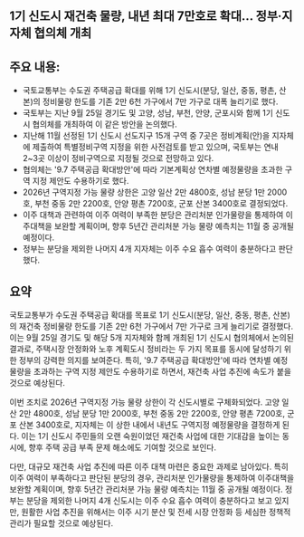 ## 1기 신도시 재건축 물량, 내년 최대 7만호로 확대… 정부·지자체 협의체 개최

## 주요 내용:
*   국토교통부는 수도권 주택공급 확대를 위해 1기 신도시(분당, 일산, 중동, 평촌, 산본)의 정비물량 한도를 기존 2만 6천 가구에서 7만 가구로 대폭 늘리기로 했다.
*   국토부는 지난 9월 25일 경기도 및 고양, 성남, 부천, 안양, 군포시와 함께 1기 신도시 협의체를 개최하여 이 같은 방안을 논의했다.
*   지난해 11월 선정된 1기 신도시 선도지구 15개 구역 중 7곳은 정비계획(안)을 지자체에 제출하여 특별정비구역 지정을 위한 사전검토를 받고 있으며, 국토부는 연내 2~3곳 이상이 정비구역으로 지정될 것으로 전망하고 있다.
*   협의체는 '9.7 주택공급 확대방안'에 따라 기본계획상 연차별 예정물량을 초과한 구역 지정 제안도 수용하기로 했다.
*   2026년 구역지정 가능 물량 상한은 고양 일산 2만 4800호, 성남 분당 1만 2000호, 부천 중동 2만 2200호, 안양 평촌 7200호, 군포 산본 3400호로 결정되었다.
*   이주 대책과 관련하여 이주 여력이 부족한 분당은 관리처분 인가물량을 통제하여 이주대책을 보완할 계획이며, 향후 5년간 관리처분 가능 물량 예측치는 11월 중 공개될 예정이다.
*   정부는 분당을 제외한 나머지 4개 지자체는 이주 수요 흡수 여력이 충분하다고 판단했다.

## 요약

국토교통부가 수도권 주택공급 확대를 목표로 1기 신도시(분당, 일산, 중동, 평촌, 산본)의 재건축 정비물량 한도를 기존 2만 6천 가구에서 7만 가구로 크게 늘리기로 결정했다. 이는 9월 25일 경기도 및 해당 5개 지자체와 함께 개최된 1기 신도시 협의체에서 논의된 결과로, 주택시장 안정화와 노후 계획도시 정비라는 두 가지 목표를 동시에 달성하기 위한 정부의 강력한 의지를 보여준다. 특히, '9.7 주택공급 확대방안'에 따라 연차별 예정물량을 초과하는 구역 지정 제안도 수용하기로 하면서, 재건축 사업 추진에 속도가 붙을 것으로 예상된다.

이번 조치로 2026년 구역지정 가능 물량 상한이 각 신도시별로 구체화되었다. 고양 일산 2만 4800호, 성남 분당 1만 2000호, 부천 중동 2만 2200호, 안양 평촌 7200호, 군포 산본 3400호로, 지자체는 이 상한 내에서 내년도 구역지정 예정물량을 결정하게 된다. 이는 1기 신도시 주민들의 오랜 숙원이었던 재건축 사업에 대한 기대감을 높이는 동시에, 향후 주택 공급 부족 문제 해소에도 기여할 것으로 보인다.

다만, 대규모 재건축 사업 추진에 따른 이주 대책 마련은 중요한 과제로 남아있다. 특히 이주 여력이 부족하다고 판단된 분당의 경우, 관리처분 인가물량을 통제하여 이주대책을 보완할 계획이며, 향후 5년간 관리처분 가능 물량 예측치는 11월 중 공개될 예정이다. 정부는 분당을 제외한 나머지 4개 신도시는 이주 수요 흡수 여력이 충분하다고 보고 있지만, 원활한 사업 추진을 위해서는 이주 시기 분산 및 전세 시장 안정화 등 세심한 정책적 관리가 필요할 것으로 예상된다.
